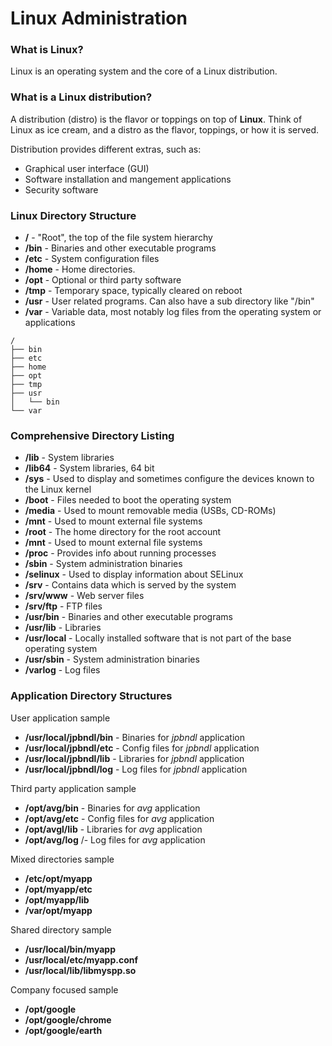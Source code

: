 # Linux Administration

### What is Linux?

Linux is an operating system and the core of a Linux distribution.

### What is a Linux distribution?

A distribution (distro) is the flavor or toppings on top of **Linux**. Think of Linux as ice cream, and a distro as the flavor, toppings, or how it is served.

Distribution provides different extras, such as:
- Graphical user interface (GUI)
- Software installation and mangement applications
- Security software

### Linux Directory Structure
- **/** - "Root", the top of the file system hierarchy
- **/bin** - Binaries and other executable programs
- **/etc** - System configuration files
- **/home** - Home directories. 
- **/opt** - Optional or third party software
- **/tmp** - Temporary space, typically cleared on reboot
- **/usr** - User related programs. Can also have a sub directory like "/bin"
- **/var** - Variable data, most notably log files from the operating system or applications
  
```
/
├── bin
├── etc
├── home
├── opt
├── tmp
├── usr
│   └── bin
└── var
```

### Comprehensive Directory Listing
- **/lib** - System libraries
- **/lib64** - System libraries, 64 bit
- **/sys** - Used to display and sometimes configure the devices known to the Linux kernel
- **/boot** - Files needed to boot the operating system
- **/media** - Used to mount removable media (USBs, CD-ROMs)
- **/mnt** - Used to mount external file systems
- **/root** - The home directory for the root account
- **/mnt** - Used to mount external file systems
- **/proc** - Provides info about running processes
- **/sbin** - System administration binaries
- **/selinux** - Used to display information about SELinux
- **/srv** - Contains data which is served by the system
- **/srv/www** - Web server files
- **/srv/ftp** - FTP files
- **/usr/bin** - Binaries and other executable programs
- **/usr/lib** - Libraries
- **/usr/local** - Locally installed software that is not part of the base operating system
- **/usr/sbin** - System administration binaries
- **/varlog** - Log files

### Application Directory Structures

User application sample

- **/usr/local/jpbndl/bin** - Binaries for *jpbndl* application
- **/usr/local/jpbndl/etc** - Config files for *jpbndl* application
- **/usr/local/jpbndl/lib** - Libraries for *jpbndl* application
- **/usr/local/jpbndl/log** - Log files for *jpbndl* application

Third party application sample

- **/opt/avg/bin** - Binaries for *avg* application
- **/opt/avg/etc** - Config files for *avg* application
- **/opt/avgl/lib** - Libraries for *avg* application
- **/opt/avg/log** /- Log files for *avg* application

Mixed directories sample

- **/etc/opt/myapp** 
- **/opt/myapp/etc**
- **/opt/myapp/lib**
- **/var/opt/myapp**

Shared directory sample

- **/usr/local/bin/myapp**
- **/usr/local/etc/myapp.conf**
- **/usr/local/lib/libmyspp.so**

Company focused sample

- **/opt/google** 
- **/opt/google/chrome**
- **/opt/google/earth**
